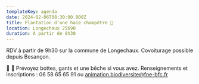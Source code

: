 ```yaml
---
templateKey: agenda
date: 2024-02-06T08:30:00.000Z
title: Plantation d'une haie champêtre 🌿
location: Longechaux 25690
duration: À partir de 9h30
---
```

RDV à partir de 9h30 sur la commune de Longechaux.
Covoiturage possible depuis Besançon.

<!--StartFragment-->

👢 🧤 <!--EndFragment-->Prévoyez bottes, gants et une bêche si vous avez. Renseignements et inscriptions : 06 58 65 65 91 ou animation.biodiversite@fne-bfc.fr